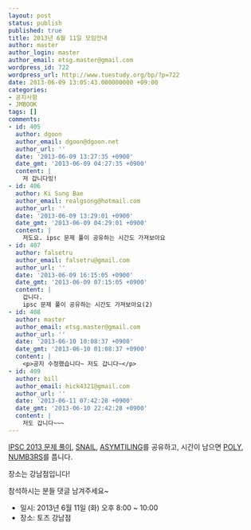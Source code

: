 ```yaml
---
layout: post
status: publish
published: true
title: 2013년 6월 11일 모임안내
author: master
author_login: master
author_email: etsg.master@gmail.com
wordpress_id: 722
wordpress_url: http://www.tuestudy.org/bp/?p=722
date: 2013-06-09 13:05:43.000000000 +09:00
categories:
- 공지사항
- JMBOOK
tags: []
comments:
- id: 405
  author: dgoon
  author_email: dgoon@dgoon.net
  author_url: ''
  date: '2013-06-09 13:27:35 +0900'
  date_gmt: '2013-06-09 04:27:35 +0900'
  content: |
    저 갑니다잉!
- id: 406
  author: Ki Sung Bae
  author_email: realgsong@hotmail.com
  author_url: ''
  date: '2013-06-09 13:29:01 +0900'
  date_gmt: '2013-06-09 04:29:01 +0900'
  content: |
    저도요. ipsc 문제 풀이 공유하는 시간도 가져보아요
- id: 407
  author: falsetru
  author_email: falsetru@gmail.com
  author_url: ''
  date: '2013-06-09 16:15:05 +0900'
  date_gmt: '2013-06-09 07:15:05 +0900'
  content: |
    갑니다.
    ipsc 문제 풀이 공유하는 시간도 가져보아요(2)
- id: 408
  author: master
  author_email: etsg.master@gmail.com
  author_url: ''
  date: '2013-06-10 10:08:37 +0900'
  date_gmt: '2013-06-10 01:08:37 +0900'
  content: |
    <p>공지 수정했습니다~ 저도 갑니다~</p>
- id: 409
  author: bill
  author_email: hick4321@gmail.com
  author_url: ''
  date: '2013-06-11 07:42:28 +0900'
  date_gmt: '2013-06-10 22:42:28 +0900'
  content: |
    저도 갑니다~~~
---
```

<p><a href="http://ipsc.ksp.sk/2013/real/problems/">IPSC 2013 문제 풀이</a>, <a href="http://algospot.com/judge/problem/read/SNAIL">SNAIL</a>, <a href="http://algospot.com/judge/problem/read/ASYMTILING">ASYMTILING</a>를 공유하고, 시간이 남으면 <a href="http://algospot.com/judge/problem/read/POLY">POLY</a>, <a href="http://algospot.com/judge/problem/read/NUMB3RS">NUMB3RS</a>를 풉니다.</p>

<p>장소는 강남점입니다!</p>

<p>참석하시는 분들 댓글 남겨주세요~</p>

<ul>
<li>일시: 2013년 6월 11일 (화) 오후 8:00 ~ 10:00</li>
<li>장소: 토즈 강남점</li>
</ul>
